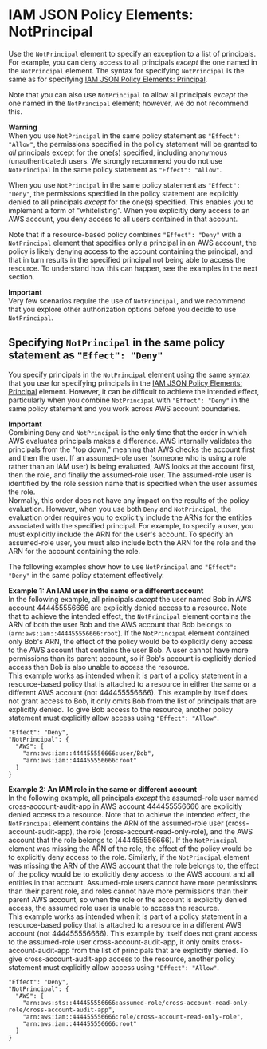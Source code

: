 # IAM JSON Policy Elements: NotPrincipal<a name="reference_policies_elements_notprincipal"></a>

Use the `NotPrincipal` element to specify an exception to a list of principals\. For example, you can deny access to all principals *except* the one named in the `NotPrincipal` element\. The syntax for specifying `NotPrincipal` is the same as for specifying [IAM JSON Policy Elements: Principal](reference_policies_elements_principal.md)\.

Note that you can also use `NotPrincipal` to allow all principals *except* the one named in the `NotPrincipal` element; however, we do not recommend this\. 

**Warning**  
When you use `NotPrincipal` in the same policy statement as `"Effect": "Allow"`, the permissions specified in the policy statement will be granted to *all* principals except for the one\(s\) specified, including anonymous \(unauthenticated\) users\. We strongly recommend you do not use `NotPrincipal` in the same policy statement as `"Effect": "Allow"`\. 

When you use `NotPrincipal` in the same policy statement as `"Effect": "Deny"`, the permissions specified in the policy statement are explicitly denied to all principals *except* for the one\(s\) specified\. This enables you to implement a form of "whitelisting"\. When you explicitly deny access to an AWS account, you deny access to all users contained in that account\.

Note that if a resource\-based policy combines `"Effect": "Deny"` with a `NotPrincipal` element that specifies only a principal in an AWS account, the policy is likely denying access to the account containing the principal, and that in turn results in the specified principal not being able to access the resource\. To understand how this can happen, see the examples in the next section\.

**Important**  
Very few scenarios require the use of `NotPrincipal`, and we recommend that you explore other authorization options before you decide to use `NotPrincipal`\. 

## Specifying `NotPrincipal` in the same policy statement as `"Effect": "Deny"`<a name="specifying-notprincipal"></a>

You specify principals in the `NotPrincipal` element using the same syntax that you use for specifying principals in the [IAM JSON Policy Elements: Principal](reference_policies_elements_principal.md) element\. However, it can be difficult to achieve the intended effect, particularly when you combine `NotPrincipal` with `"Effect": "Deny"` in the same policy statement and you work across AWS account boundaries\. 

**Important**  
Combining `Deny` and `NotPrincipal` is the only time that the order in which AWS evaluates principals makes a difference\. AWS internally validates the principals from the "top down," meaning that AWS checks the account first and then the user\. If an assumed\-role user \(someone who is using a role rather than an IAM user\) is being evaluated, AWS looks at the account first, then the role, and finally the assumed\-role user\. The assumed\-role user is identified by the role session name that is specified when the user assumes the role\.  
Normally, this order does not have any impact on the results of the policy evaluation\. However, when you use both `Deny` and `NotPrincipal`, the evaluation order requires you to explicitly include the ARNs for the entities associated with the specified principal\. For example, to specify a user, you must explicitly include the ARN for the user's account\. To specify an assumed\-role user, you must also include both the ARN for the role and the ARN for the account containing the role\.

The following examples show how to use `NotPrincipal` and `"Effect": "Deny"` in the same policy statement effectively\.

**Example 1: An IAM user in the same or a different account**  
In the following example, all principals *except* the user named Bob in AWS account 444455556666 are explicitly denied access to a resource\. Note that to achieve the intended effect, the `NotPrincipal` element contains the ARN of both the user Bob and the AWS account that Bob belongs to \(`arn:aws:iam::444455556666:root`\)\. If the `NotPrincipal` element contained only Bob's ARN, the effect of the policy would be to explicitly deny access to the AWS account that contains the user Bob\. A user cannot have more permissions than its parent account, so if Bob's account is explicitly denied access then Bob is also unable to access the resource\.  
This example works as intended when it is part of a policy statement in a resource\-based policy that is attached to a resource in either the same or a different AWS account \(not 444455556666\)\. This example by itself does not grant access to Bob, it only omits Bob from the list of principals that are explicitly denied\. To give Bob access to the resource, another policy statement must explicitly allow access using `"Effect": "Allow"`\.  

```
"Effect": "Deny",
"NotPrincipal": {
  "AWS": [
    "arn:aws:iam::444455556666:user/Bob",
    "arn:aws:iam::444455556666:root"
  ]
}
```

**Example 2: An IAM role in the same or different account**  
In the following example, all principals *except* the assumed\-role user named cross\-account\-audit\-app in AWS account 444455556666 are explicitly denied access to a resource\. Note that to achieve the intended effect, the `NotPrincipal` element contains the ARN of the assumed\-role user \(cross\-account\-audit\-app\), the role \(cross\-account\-read\-only\-role\), and the AWS account that the role belongs to \(444455556666\)\. If the `NotPrincipal` element was missing the ARN of the role, the effect of the policy would be to explicitly deny access to the role\. Similarly, if the `NotPrincipal` element was missing the ARN of the AWS account that the role belongs to, the effect of the policy would be to explicitly deny access to the AWS account and all entities in that account\. Assumed\-role users cannot have more permissions than their parent role, and roles cannot have more permissions than their parent AWS account, so when the role or the account is explicitly denied access, the assumed role user is unable to access the resource\.   
This example works as intended when it is part of a policy statement in a resource\-based policy that is attached to a resource in a different AWS account \(not 444455556666\)\. This example by itself does not grant access to the assumed\-role user cross\-account\-audit\-app, it only omits cross\-account\-audit\-app from the list of principals that are explicitly denied\. To give cross\-account\-audit\-app access to the resource, another policy statement must explicitly allow access using `"Effect": "Allow"`\.  

```
"Effect": "Deny",
"NotPrincipal": {
  "AWS": [
    "arn:aws:sts::444455556666:assumed-role/cross-account-read-only-role/cross-account-audit-app",
    "arn:aws:iam::444455556666:role/cross-account-read-only-role",
    "arn:aws:iam::444455556666:root"
  ]
}
```